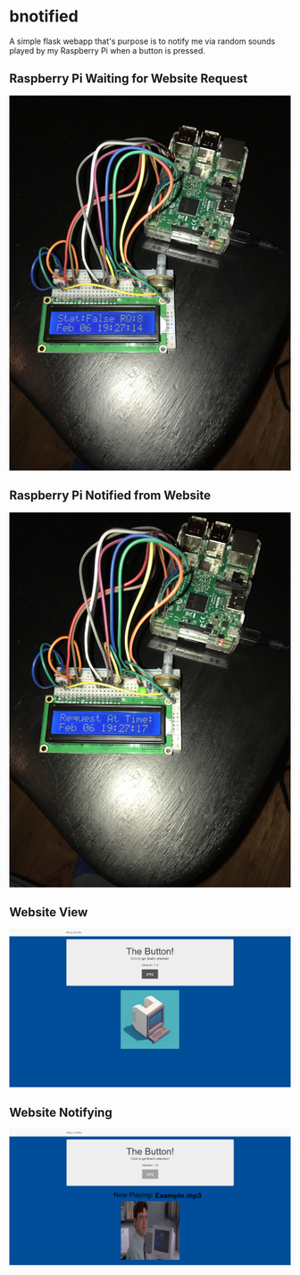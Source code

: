 # bnotified

A simple flask webapp that's purpose is to notify me via random sounds played by my Raspberry Pi when a button is pressed.

## Raspberry Pi Waiting for Website Request
![rpi_waiting](static/waiting.JPG?raw=true "Raspberry Pi Waiting for Website Request")

## Raspberry Pi Notified from Website
![rpi_notified](static/request_in.JPG?raw=true "Raspberry Pi Notified")

## Website View
![website](static/Website_view.PNG?raw=true "Website View")

## Website Notifying
![website-notifying](static/Website_notifying.PNG?raw=true "Website Notifying")
